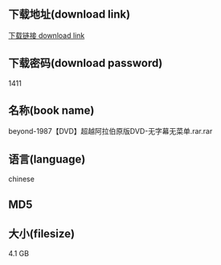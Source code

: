 ## 下载地址(download link)
[下载链接 download link](https://tutu365.netlify.app/?s=beyond-1987%E3%80%90DVD%E3%80%91%E8%B6%85%E8%B6%8A%E9%98%BF%E6%8B%89%E4%BC%AF%E5%8E%9F%E7%89%88DVD-%E6%97%A0%E5%AD%97%E5%B9%95%E6%97%A0%E8%8F%9C%E5%8D%95.rar)

## 下载密码(download password)
1411

## 名称(book name)
beyond-1987【DVD】超越阿拉伯原版DVD-无字幕无菜单.rar.rar

## 语言(language)
chinese

## MD5


## 大小(filesize)
4.1 GB
